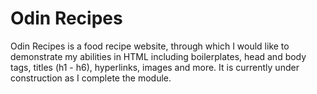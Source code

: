 # Odin Recipes

Odin Recipes is a food recipe website, through which I would like to demonstrate my abilities in HTML including boilerplates, head and body tags, titles (h1 - h6), hyperlinks, images and more. It is currently under construction as I complete the module.
